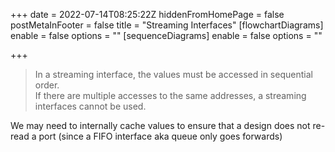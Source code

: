 +++
date = 2022-07-14T08:25:22Z
hiddenFromHomePage = false
postMetaInFooter = false
title = "Streaming Interfaces"
[flowchartDiagrams]
enable = false
options = ""
[sequenceDiagrams]
enable = false
options = ""

+++
> In a streaming interface, the values must be accessed in sequential order.  
> If there are multiple accesses to the same addresses, a streaming interfaces cannot be used.

We may need to internally cache values to ensure that a design does not re-read a port (since a FIFO interface aka queue only goes forwards)